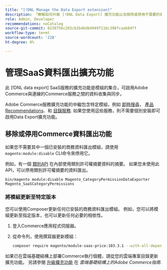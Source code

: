 ```yaml
---
title: "[!DNL Manage the Data Export extension]"
description: 「瞭解如何升級 [!DNL Data Export] 擴充功能以及移除或停用不需要的資料匯出服務。」
role: Admin, Developer
recommendations: noCatalog
source-git-commit: 8230756c203cb2b4bdb4949f116c398fcaab84ff
workflow-type: tm+mt
source-wordcount: '228'
ht-degree: 0%

---
```



# 管理SaaS資料匯出擴充功能

此 [!DNL data export] SaaS服務的擴充功能是模組的集合，可啟用Adobe Commerce與連線的Commerce服務之間的資料收集與同步。

Adobe Commerce服務擴充功能的中繼包含特定模組，例如 [即時搜尋](/help/live-search/overview.md)， [產品Recommendations](/help/product-recommendations/overview.md)、和 [目錄服務](/help/catalog-service/overview.md). 如果您使用這些服務，則不需要個別安裝即可啟用Data Export擴充功能。

## 移除或停用Commerce資料匯出功能

如果您不需要其中一個已安裝的商務資料匯出模組，請使用 `magento:module:disable` CLI命令來停用它。

例如，有一個 [類別API](https://developer.adobe.com/commerce/services/graphql/catalog-service/categories/) 在內部使用類別許可權摘要資料的摘要。 如果您未使用此API，可以停用類別許可權摘要的資料匯出。

```shell script
bin/magento module:disable Magento_CategoryPermissionDataExporter Magento_SaaSCategoryPermissions
```

### 將模組更新至特定版本

您可以使用Composer更新任何已安裝的商務資料匯出模組。 例如，您可以將模組更新至指定版本，也可以更新任何必要的相依性。

1. 登入Commerce應用程式伺服器。

1. 從命令列，使用撰寫器更新模組：

   ```bash
   composer require magento/module-saas-price:103.3.1 --with-all-dependencies
   ```

如果已在雲端基礎結構上部署Commerce執行個體，請從您的雲端專案目錄更新擴充功能。 另請參閱 [升級擴充功能](https://experienceleague.adobe.com/en/docs/commerce-cloud-service/user-guide/configure-store/extensions#upgrade-an-extension) 在 _雲端基礎結構上的Adobe Commerce指南_.




